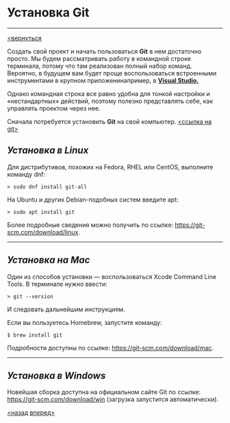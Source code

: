 # **Установка Git**

----
[<вернуться](readme.md)

Создать свой проект и начать пользоваться **Git** в нем достаточно просто. Мы будем рассматривать работу в командной строке терминала, потому что там реализован полный набор команд. Вероятно, в будущем вам будет проще воспользоваться встроенными инструментами в крупном приложенинапример, в [**Visual Studio.**](https://code.visualstudio.com/)

Однако командная строка все равно удобна для тонкой настройки и «нестандартных» действий, поэтому полезно представлять себе, как управлять проектом через нее.


Сначала потребуется установить **Git** на свой компьютер. [<ссылка на git>](https://git-scm.com/)

## *Установка в Linux*

Для дистрибутивов, похожих на Fedora, RHEL или CentOS, выполните команду dnf:

    > sudo dnf install git-all

На Ubuntu и других Debian-подобных систем введите apt:
        
    > sudo apt install git

Более подробные сведения можно получить по ссылке: https://git-scm.com/download/linux.

---

## *Установка на Mac*

Один из способов установки — воспользоваться Xcode Command Line Tools. В терминале нужно ввести:


    > git --version

И следовать дальнейшим инструкциям.

Если вы пользуетесь Homebrew, запустите команду:


    $ brew install git

Подробности доступны по ссылке: https://git-scm.com/download/mac.

---

## *Установка в Windows*
 Новейшая сборка доступна на официальном сайте Git по ссылке: https://git-scm.com/download/win (загрузка запустится автоматически).

 [<назад](WhotIsGit.md) [вперед>](settingUpGit.md)